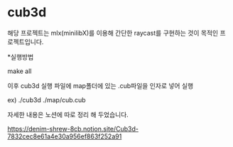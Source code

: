 # cub3d

해당 프로젝트는 mlx(minilibX)를 이용해 간단한 raycast를 구현하는 것이 목적인 프로젝트입니다.

*실행방법

make all

이후 cub3d 실행 파일에 map폴더에 있는 .cub파일을 인자로 넣어 실행

ex) ./cub3d ./map/cub.cub

자세한 내용은 노션에 따로 정리 해 두었습니다.

https://denim-shrew-8cb.notion.site/Cub3d-7832cec8e61a4e30a956ef863f252a91
